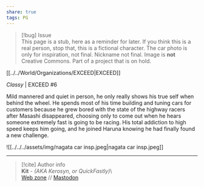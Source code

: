 ```yaml
---  
share: true  
tags: PG  
---  
```

> [!bug] Issue  
> This page is a stub, here as a reminder for later. If you think this is a real person, stop that, this is a fictional character. The car photo is only for inspiration, not final. Nickname not final. Image is **not** Creative Commons. Part of a project that is on hold.  
  
[[../../World/Organizations/EXCEED|EXCEED]]  
  
*Classy* | EXCEED #6  
  
Mild mannered and quiet in person, he only really shows his true self when behind the wheel. He spends most of his time building and tuning cars for customers because he grew bored with the state of the highway racers after Masashi disappeared, choosing only to come out when he hears someone extremely fast is going to be racing. His total addiction to high speed keeps him going, and he joined Haruna knowing he had finally found a new challenge.  
  
![[../../../assets/img/nagata car insp.jpeg|nagata car insp.jpeg]]  
  
-----  
> [!cite] Author info  
> **Kit** - *(AKA Kerosyn, or QuickFastly)*\  
> [Web zone](https://kitabe.link) // [Mastodon](https://social.tripulse.net/@kit)
